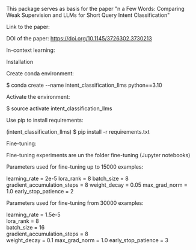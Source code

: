 This package serves as basis for the paper "n a Few Words: Comparing Weak Supervision and LLMs for
Short Query Intent Classification"

Link to the paper: 

DOI of the paper: https://doi.org/10.1145/3726302.3730213


In-context learning:

Installation

Create conda environment:

$ conda create --name intent_classification_llms python==3.10

Activate the environment:

$ source activate intent_classification_llms

Use pip to install requirements:

(intent_classification_llms) $ pip install -r requirements.txt


Fine-tuning:

Fine-tuning experiments are un the folder fine-tuning (Jupyter notebooks)

Parameters used for fine-tuning up to 15000 examples:

learning_rate = 2e-5 
lora_rank = 8
batch_size = 8 
gradient_accumulation_steps = 8
weight_decay = 0.05 
max_grad_norm = 1.0
early_stop_patience = 2

Parameters used for fine-tuning from 30000 examples:

learning_rate = 1.5e-5  
lora_rank = 8  
batch_size = 16  
gradient_accumulation_steps = 8  
weight_decay = 0.1
max_grad_norm = 1.0 
early_stop_patience = 3 